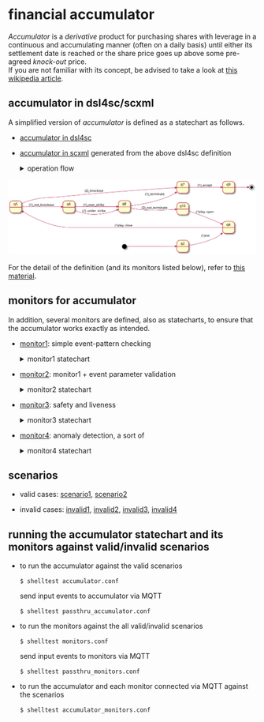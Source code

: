 # financial accumulator

_Accumulator_ is a _derivative_ product for purchasing shares with leverage
in a continuous and accumulating manner (often on a daily basis)
until either its settlement date is reached or the share price goes up above
some pre-agreed _knock-out_ price.  
If you are not familiar with its concept, be advised to take a look at
[this wikipedia article](https://en.wikipedia.org/wiki/Accumulator\_\(structured_product\)).  

## accumulator in dsl4sc/scxml

A simplified version of _accumulator_ is defined as a statechart as follows.  

- [accumulator in dsl4sc](accumulator.rules)
- [accumulator in scxml](accumulator.scxml) generated from the above dsl4sc definition

  <details>
    <summary>operation flow</summary>
    <div>Upon each <i>day_close</i> event,
      <ul>
      <li>if the share price (carried by <i>day_close</i> as <i>_event.data.price</i>) is high above <i>ko_price</i>,<br>
          perform the knockout (sell-off) operation and terminate (<i>_knockout</i>)
      </li>
      <li>otherwise (<i>_not_knockout</i>),
        <ol>
        <li>purchase shares (<i>_over_strike</i> or <i>_under_strike</i>),
            the amount of which varies depending on the price</li>
	<li>terminate normally if the expiration date is reached, or
	    wait for a <i>day_open</i> event to repeat the entire process</li>
	</ol>
      </li>
      </ul>
    </div>
  </details>

![accumulator](accumulator.svg)

For the detail of the definition (and its monitors listed below),
refer to [this material](accumulator.pdf).

## monitors for accumulator

In addition, several monitors are defined, also as statecharts,
to ensure that the accumulator works exactly as intended.

- [monitor1](monitors/accumulator_mon1.scxml): simple event-pattern checking

  <details>
  <summary>monitor1 statechart</summary>
  <div>
    monitor1 examines whether incoming events match with the following <i>regular pattern</i>:
    <p><i>init; day_close; (day_open; day_close)*; (knockout + terminate)</i></p>
    <div><img src="monitors/accumulator_mon1.svg?sanitize=true"/></div>
  </div>
  </details>

- [monitor2](monitors/accumulator_mon2.scxml): monitor1 + event parameter validation

  <details>
  <summary>monitor2 statechart</summary>
  <div>
    in addition to what monitor1 does,
    monitor2 validates the share price upon <i>knockout</i>.<br>
    if <i>knockout</i> is triggered incorrectly
    (when the price is not higher than <i>ko_price</i>), a runtime error is raised.
    <div><img src="monitors/accumulator_mon2.svg?sanitize=true"/></div>
  </div>
  </details>

- [monitor3](monitors/accumulator_mon3.scxml): safety and liveness

  <details>
  <summary>monitor3 statechart</summary>
  <div>
    <div>safety: <i>it never occurs</i> that
      both knockout termination and normal termination take place in a single run.
    </div>
    <div>liveness: <i>it will always eventually occur</i> that
      either knockout termination or normal termination takes place.
    </div>
    <div><img src="monitors/accumulator_mon3.svg?sanitize=true"/></div>
  </div>
  </details>

- [monitor4](monitors/accumulator_mon4.scxml): anomaly detection, a sort of

  <details>
  <summary>monitor4 statechart</summary>
  <div>
    let us call it an <i>anomaly</i> that the following conditions both hold.
    <ul>
      <li><i>_over_strike</i> never occurs until termination</li>
      <li><i>_under_strike</i> never occurs until termination</li>
    </ul>
    monitor4 detects this anomaly and raises an error.
    <div><img src="monitors/accumulator_mon4.svg?sanitize=true"/></div>
  </div>
  </details>

## scenarios

- valid cases:
  [scenario1](scenarios/scenario1.txt),
  [scenario2](scenarios/scenario2.txt)

- invalid cases:
  [invalid1](scenarios/invalid1.txt),
  [invalid2](scenarios/invalid2.txt),
  [invalid3](scenarios/invalid3.txt),
  [invalid4](scenarios/invalid4.txt)

## running the accumulator statechart and its monitors against valid/invalid scenarios

- to run the accumulator against the valid scenarios

  ```
  $ shelltest accumulator.conf
  ```

  send input events to accumulator via MQTT

  ```
  $ shelltest passthru_accumulator.conf
  ```

- to run the monitors against the all valid/invalid scenarios

  ```
  $ shelltest monitors.conf
  ```

  send input events to monitors via MQTT

  ```
  $ shelltest passthru_monitors.conf
  ```

- to run the accumulator and each monitor connected via MQTT against the scenarios

  ```
  $ shelltest accumulator_monitors.conf
  ```
